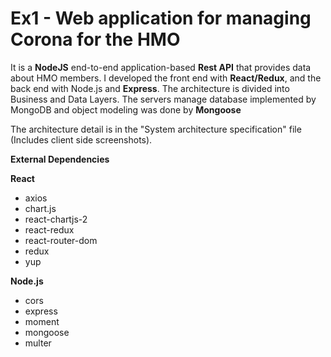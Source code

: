 # Ex1 - Web application for managing Corona for the HMO
It is a **NodeJS** end-to-end application-based **Rest API** that provides data about HMO members.
I developed the front end with **React/Redux**, and the back end with Node.js and **Express**.
The architecture is divided into Business and Data Layers.
The servers manage database implemented by MongoDB and object modeling was done by **Mongoose**

The architecture detail is in the "System architecture specification" file (Includes client side screenshots).

**External Dependencies**

**React**
- axios
- chart.js
- react-chartjs-2
- react-redux
- react-router-dom
- redux
- yup

**Node.js**
- cors
- express
- moment
- mongoose
- multer



